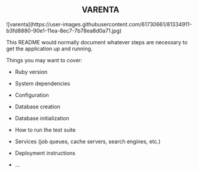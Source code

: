 <h2 align="center">VARENTA</h2>
![varenta](https://user-images.githubusercontent.com/61730661/81334911-b3fd8880-90e1-11ea-8ec7-7b78ea8d0a71.jpg)

This README would normally document whatever steps are necessary to get the
application up and running.

Things you may want to cover:

* Ruby version

* System dependencies

* Configuration

* Database creation

* Database initialization

* How to run the test suite

* Services (job queues, cache servers, search engines, etc.)

* Deployment instructions

* ...
